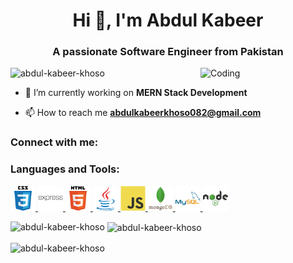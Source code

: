 <h1 align="center">Hi 👋, I'm Abdul Kabeer</h1>
<h3 align="center">A passionate Software Engineer from Pakistan</h3>

<img align="right" width="200px" alt="Coding" src="https://png.pngtree.com/png-vector/20240529/ourmid/pngtree-web-programmer-avatar-png-image_12529205.png">

<p align="left"> <img src="https://komarev.com/ghpvc/?username=abdul-kabeer-khoso&label=Profile%20views&color=0e75b6&style=flat" alt="abdul-kabeer-khoso" /> </p>

- 🔭 I’m currently working on **MERN Stack Development**

- 📫 How to reach me **abdulkabeerkhoso082@gmail.com**

<h3 align="left">Connect with me:</h3>
<p align="left">
</p>

<h3 align="left">Languages and Tools:</h3>
<p align="left"> <a href="https://www.w3schools.com/css/" target="_blank" rel="noreferrer"> <img src="https://raw.githubusercontent.com/devicons/devicon/master/icons/css3/css3-original-wordmark.svg" alt="css3" width="40" height="40"/> </a> <a href="https://expressjs.com" target="_blank" rel="noreferrer"> <img src="https://raw.githubusercontent.com/devicons/devicon/master/icons/express/express-original-wordmark.svg" alt="express" width="40" height="40"/> </a> <a href="https://www.w3.org/html/" target="_blank" rel="noreferrer"> <img src="https://raw.githubusercontent.com/devicons/devicon/master/icons/html5/html5-original-wordmark.svg" alt="html5" width="40" height="40"/> </a> <a href="https://www.java.com" target="_blank" rel="noreferrer"> <img src="https://raw.githubusercontent.com/devicons/devicon/master/icons/java/java-original.svg" alt="java" width="40" height="40"/> </a> <a href="https://developer.mozilla.org/en-US/docs/Web/JavaScript" target="_blank" rel="noreferrer"> <img src="https://raw.githubusercontent.com/devicons/devicon/master/icons/javascript/javascript-original.svg" alt="javascript" width="40" height="40"/> </a> <a href="https://www.mongodb.com/" target="_blank" rel="noreferrer"> <img src="https://raw.githubusercontent.com/devicons/devicon/master/icons/mongodb/mongodb-original-wordmark.svg" alt="mongodb" width="40" height="40"/> </a> <a href="https://www.mysql.com/" target="_blank" rel="noreferrer"> <img src="https://raw.githubusercontent.com/devicons/devicon/master/icons/mysql/mysql-original-wordmark.svg" alt="mysql" width="40" height="40"/> </a> <a href="https://nodejs.org" target="_blank" rel="noreferrer"> <img src="https://raw.githubusercontent.com/devicons/devicon/master/icons/nodejs/nodejs-original-wordmark.svg" alt="nodejs" width="40" height="40"/> </a> </p>

<p><img align="left" src="https://github-readme-stats.vercel.app/api/top-langs?username=abdul-kabeer-khoso&show_icons=true&locale=en&layout=compact" alt="abdul-kabeer-khoso" /></p>

<p>&nbsp;<img align="center" src="https://github-readme-stats.vercel.app/api?username=abdul-kabeer-khoso&show_icons=true&locale=en" alt="abdul-kabeer-khoso" /></p>

<p><img align="center" src="https://github-readme-streak-stats.herokuapp.com/?user=abdul-kabeer-khoso&" alt="abdul-kabeer-khoso" /></p>
